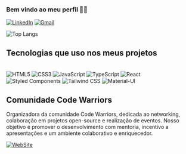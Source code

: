 ### Bem vindo ao meu perfil 👩‍💻

[![LinkedIn](https://img.shields.io/badge/LinkedIn-0077B5?style=for-the-badge&logo=linkedin&logoColor=white)](https://www.linkedin.com/in/kelysoare5/)
[![Gmail](https://img.shields.io/badge/Gmail-D14836?style=for-the-badge&logo=gmail&logoColor=white)](mailto:kelysoares68@gmail.com)


![Top Langs](https://github-readme-stats.vercel.app/api/top-langs/?username=KelySoare5&hide_progress=true)

## Tecnologias que uso nos meus projetos

<div style="display: inline_block" paddin="10px"><br/>
    <img align="center" alt="HTML5" src="https://img.shields.io/badge/HTML5-E34F26?style=for-the-badge&logo=html5&logoColor=white"/>
    <img align="center" alt="CSS3" src="https://img.shields.io/badge/CSS3-1572B6?style=for-the-badge&logo=css3&logoColor=white"/>
    <img align="center" alt="JavaScript" src="https://img.shields.io/badge/JavaScript-F7DF1E?style=for-the-badge&logo=javascript&logoColor=black"/>
    <img align="center" alt="TypeScript" src="https://img.shields.io/badge/TypeScript-007ACC?style=for-the-badge&logo=typescript&logoColor=white"/>
    <img align="center" alt="React" src="https://img.shields.io/badge/React-20232A?style=for-the-badge&logo=react&logoColor=61DAFB"/>
    <img align="center" alt="Styled Components" src="https://img.shields.io/badge/styled--components-DB7093?style=for-the-badge&logo=styled-components&logoColor=white"/>
    <img align="center" alt="Tailwind CSS" src="https://img.shields.io/badge/Tailwind_CSS-38B2AC?style=for-the-badge&logo=tailwind-css&logoColor=white"/>
    <img align="center" alt="Material-UI" src="https://img.shields.io/badge/Material--UI-0081CB?style=for-the-badge&logo=material-ui&logoColor=white"/>
</div>

## Comunidade Code Warriors
<p>Organizadora da comunidade Code Warriors, dedicada ao networking, colaboração em projetos open-source e realização de eventos. Nosso objetivo é promover o desenvolvimento com mentoria, incentivo a apresentações e um ambiente colaborativo e enriquecedor.</p>

[![WebSite](https://img.shields.io/badge/website-000000?style=for-the-badge&logo=About.me&logoColor=white)](https://codewarriorsdevs.vercel.app/)

